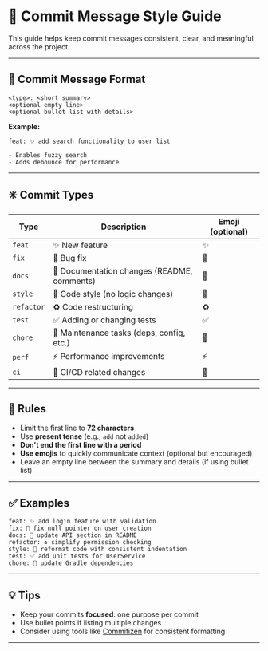 # 🧾 Commit Message Style Guide

This guide helps keep commit messages consistent, clear, and meaningful across the project.

---

## 🔧 Commit Message Format

```
<type>: <short summary>
<optional empty line>
<optional bullet list with details>
```

**Example:**

```
feat: ✨ add search functionality to user list

- Enables fuzzy search
- Adds debounce for performance
```

---

## ✳️ Commit Types

| Type        | Description                                  | Emoji (optional) |
|-------------|----------------------------------------------|------------------|
| `feat`      | ✨ New feature                                | ✨               |
| `fix`       | 🐛 Bug fix                                   | 🐛               |
| `docs`      | 📝 Documentation changes (README, comments)  | 📝               |
| `style`     | 💄 Code style (no logic changes)             | 💄               |
| `refactor`  | ♻️ Code restructuring                        | ♻️               |
| `test`      | ✅ Adding or changing tests                  | ✅               |
| `chore`     | 🔧 Maintenance tasks (deps, config, etc.)    | 🔧               |
| `perf`      | ⚡ Performance improvements                  | ⚡               |
| `ci`        | 👷 CI/CD related changes                     | 👷               |

---

## 📌 Rules

- Limit the first line to **72 characters**
- Use **present tense** (e.g., `add` not `added`)
- **Don't end the first line with a period**
- **Use emojis** to quickly communicate context (optional but encouraged)
- Leave an empty line between the summary and details (if using bullet list)

---

## ✅ Examples

```
feat: ✨ add login feature with validation
fix: 🐛 fix null pointer on user creation
docs: 📝 update API section in README
refactor: ♻️ simplify permission checking
style: 💄 reformat code with consistent indentation
test: ✅ add unit tests for UserService
chore: 🔧 update Gradle dependencies
```

---

## 💡 Tips

- Keep your commits **focused**: one purpose per commit
- Use bullet points if listing multiple changes
- Consider using tools like [Commitizen](https://github.com/commitizen/cz-cli) for consistent formatting

---